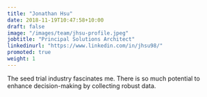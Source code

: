 ```yaml
---
title: "Jonathan Hsu"
date: 2018-11-19T10:47:58+10:00
draft: false
image: "/images/team/jhsu-profile.jpeg"
jobtitle: "Principal Solutions Architect"
linkedinurl: "https://www.linkedin.com/in/jhsu98/"
promoted: true
weight: 1
---
```


The seed trial industry fascinates me. There is so much potential to enhance decision-making by collecting robust data. 